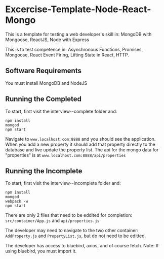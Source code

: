 # Excercise-Template-Node-React-Mongo 

This is a template for testing a web developer's skill in:
MongoDB with Mongoose, ReactJS, Node with Express

This is to test competence in:
Asynchronous Functions, Promises, Mongoose, React Event Firing, Lifting State in React, HTTP.

## Software Requirements
You must install MongoDB and NodeJS

## Running the Completed
To start, first visit the interview--complete folder and:
```
npm install
mongod
npm start
```
Navigate to `www.localhost.com:8888` and you should see the application. When you add a new property it should add that property directly to the database and live update the property list. The api for the mongo data for "properties" is at `www.localhost.com:8888/api/properties`

## Running the Incomplete
To start, first visit the interview--incomplete folder and:
```
npm install
mongod
webpack -w
npm start
```

There are only 2 files that need to be eddited for completion:
`src/container/App.js` and `api/properties.js`

The developer may need to navigate to the two other container:
`AddProperty.js` and `PropertyList.js`, but do not need to be editted.

The developer has access to bluebird, axios, and of course fetch.
Note: If using bluebird, you must import it.
